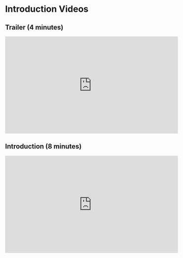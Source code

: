 # Introduction Videos

## Trailer (4 minutes)
<iframe width="560" height="315" src="https://www.youtube.com/embed/b4nCVIncg6c" frameborder="0" allow="accelerometer; autoplay; clipboard-write; encrypted-media; gyroscope; picture-in-picture" allowfullscreen></iframe>

## Introduction (8 minutes)
<iframe width="560" height="315" src="https://www.youtube.com/embed/OTCPnB73upE" frameborder="0" allow="accelerometer; autoplay; clipboard-write; encrypted-media; gyroscope; picture-in-picture" allowfullscreen></iframe>